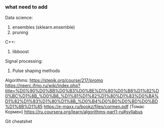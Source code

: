 ### what need to add 


Data science:
1. ensembles (sklearn.ensemble)
2. pruning

C++:
1. libboost

Signal processing:
1. Pulse shaping methods

Algorithms:
https://stepik.org/course/217/promo
https://neerc.ifmo.ru/wiki/index.php?title=%D0%90%D0%BB%D0%B3%D0%BE%D1%80%D0%B8%D1%82%D0%BC%D1%8B_%D0%B8_%D1%81%D1%82%D1%80%D1%83%D0%BA%D1%82%D1%83%D1%80%D1%8B_%D0%B4%D0%B0%D0%BD%D0%BD%D1%8B%D1%85
https://e-maxx.ru/bookz/files/cormen.pdf  (Томас Кормен)
https://ru.coursera.org/learn/algorithms-part1-ru#syllabus

Git cheatshet
